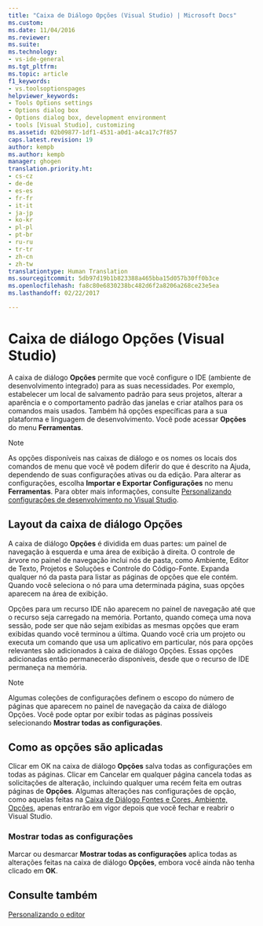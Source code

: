 ```yaml
---
title: "Caixa de Diálogo Opções (Visual Studio) | Microsoft Docs"
ms.custom: 
ms.date: 11/04/2016
ms.reviewer: 
ms.suite: 
ms.technology:
- vs-ide-general
ms.tgt_pltfrm: 
ms.topic: article
f1_keywords:
- vs.toolsoptionspages
helpviewer_keywords:
- Tools Options settings
- Options dialog box
- Options dialog box, development environment
- tools [Visual Studio], customizing
ms.assetid: 02b09877-1df1-4531-a0d1-a4ca17c7f857
caps.latest.revision: 19
author: kempb
ms.author: kempb
manager: ghogen
translation.priority.ht:
- cs-cz
- de-de
- es-es
- fr-fr
- it-it
- ja-jp
- ko-kr
- pl-pl
- pt-br
- ru-ru
- tr-tr
- zh-cn
- zh-tw
translationtype: Human Translation
ms.sourcegitcommit: 5db97d19b1b823388a465bba15d057b30ff0b3ce
ms.openlocfilehash: fa8c80e6830238bc482d6f2a8206a268ce23e5ea
ms.lasthandoff: 02/22/2017

---
```

# <a name="options-dialog-box-visual-studio"></a>Caixa de diálogo Opções (Visual Studio)
A caixa de diálogo **Opções** permite que você configure o IDE (ambiente de desenvolvimento integrado) para as suas necessidades. Por exemplo, estabelecer um local de salvamento padrão para seus projetos, alterar a aparência e o comportamento padrão das janelas e criar atalhos para os comandos mais usados. Também há opções específicas para a sua plataforma e linguagem de desenvolvimento. Você pode acessar **Opções** do menu **Ferramentas**.  
  
> [!NOTE]
>  As opções disponíveis nas caixas de diálogo e os nomes os locais dos comandos de menu que você vê podem diferir do que é descrito na Ajuda, dependendo de suas configurações ativas ou da edição. Para alterar as configurações, escolha **Importar e Exportar Configurações** no menu **Ferramentas**. Para obter mais informações, consulte [Personalizando configurações de desenvolvimento no Visual Studio](http://msdn.microsoft.com/en-us/22c4debb-4e31-47a8-8f19-16f328d7dcd3).  
  
## <a name="layout-of-the-options-dialog-box"></a>Layout da caixa de diálogo Opções  
 A caixa de diálogo **Opções** é dividida em duas partes: um painel de navegação à esquerda e uma área de exibição à direita. O controle de árvore no painel de navegação inclui nós de pasta, como Ambiente, Editor de Texto, Projetos e Soluções e Controle do Código-Fonte. Expanda qualquer nó da pasta para listar as páginas de opções que ele contém. Quando você seleciona o nó para uma determinada página, suas opções aparecem na área de exibição.  
  
 Opções para um recurso IDE não aparecem no painel de navegação até que o recurso seja carregado na memória. Portanto, quando começa uma nova sessão, pode ser que não sejam exibidas as mesmas opções que eram exibidas quando você terminou a última. Quando você cria um projeto ou executa um comando que usa um aplicativo em particular, nós para opções relevantes são adicionados à caixa de diálogo Opções. Essas opções adicionadas então permanecerão disponíveis, desde que o recurso de IDE permaneça na memória.  
  
> [!NOTE]
>  Algumas coleções de configurações definem o escopo do número de páginas que aparecem no painel de navegação da caixa de diálogo Opções. Você pode optar por exibir todas as páginas possíveis selecionando **Mostrar todas as configurações**.  
  
## <a name="how-options-are-applied"></a>Como as opções são aplicadas  
 Clicar em OK na caixa de diálogo **Opções** salva todas as configurações em todas as páginas. Clicar em Cancelar em qualquer página cancela todas as solicitações de alteração, incluindo qualquer uma recém feita em outras páginas de **Opções**. Algumas alterações nas configurações de opção, como aquelas feitas na [Caixa de Diálogo Fontes e Cores, Ambiente, Opções](../../ide/reference/fonts-and-colors-environment-options-dialog-box.md), apenas entrarão em vigor depois que você fechar e reabrir o Visual Studio.  
  
### <a name="show-all-settings"></a>Mostrar todas as configurações  
 Marcar ou desmarcar **Mostrar todas as configurações** aplica todas as alterações feitas na caixa de diálogo **Opções**, embora você ainda não tenha clicado em **OK**.  
  
## <a name="see-also"></a>Consulte também  
 [Personalizando o editor](../../ide/customizing-the-editor.md)
